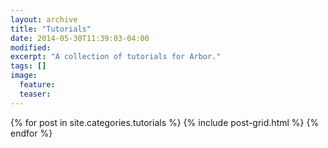```yaml
---
layout: archive
title: "Tutorials"
date: 2014-05-30T11:39:03-04:00
modified:
excerpt: "A collection of tutorials for Arbor."
tags: []
image:
  feature:
  teaser:
---
```


<div class="tiles">
{% for post in site.categories.tutorials %}
  {% include post-grid.html %}
{% endfor %}
</div><!-- /.tiles -->
